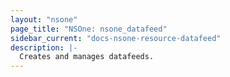 ```yaml
---
layout: "nsone"
page_title: "NSOne: nsone_datafeed"
sidebar_current: "docs-nsone-resource-datafeed"
description: |-
  Creates and manages datafeeds.
---
```

